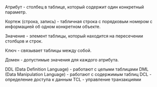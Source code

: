 Атрибут - столбец в таблице, который содержит один конкретный параметр.
 
Кортеж (строка, запись) - табличная строка с порядковым номером с информацией об одном конкретном объекте.

Значение - элемент таблицы, который находится на пересечении столбцов и строк.

Ключ - связывает таблицы между собой.

Домен - допустимые значения для каждого атрибута.

DDL (Data Definition Language) - работают с целыми таблицами
DML (Data Manipulation Language) - работают с содержимым таблиц
DCL - определение доступа к данным
TCL - управление транзакциями


